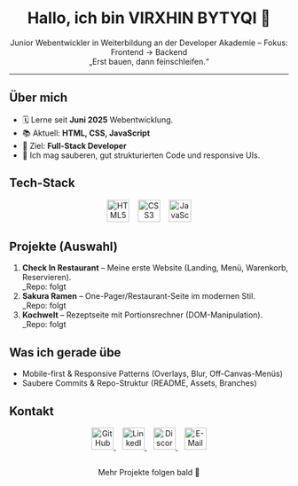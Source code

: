 <!-- Profile README für VIRXHIN BYTYQI -->

<h1 align="center">Hallo, ich bin VIRXHIN BYTYQI 👋</h1>
<p align="center">
  Junior Webentwickler in Weiterbildung an der Developer Akademie – Fokus: Frontend → Backend<br/>
  „Erst bauen, dann feinschleifen.“
</p>

---

## Über mich
- 🗓️ Lerne seit **Juni 2025** Webentwicklung.
- 📚 Aktuell: **HTML, CSS, JavaScript**
- 🎯 Ziel: **Full-Stack Developer**
- 🧩 Ich mag sauberen, gut strukturierten Code und responsive UIs.

## Tech-Stack
<p align="center">
  <img src="https://cdn.jsdelivr.net/gh/devicons/devicon/icons/html5/html5-original.svg" height="40" alt="HTML5" />
  &nbsp;&nbsp;
  <img src="https://cdn.jsdelivr.net/gh/devicons/devicon/icons/css3/css3-original.svg" height="40" alt="CSS3" />
  &nbsp;&nbsp;
  <img src="https://cdn.jsdelivr.net/gh/devicons/devicon/icons/javascript/javascript-original.svg" height="40" alt="JavaScript" />
</p>

## Projekte (Auswahl)
1. **Check In Restaurant** – Meine erste Website (Landing, Menü, Warenkorb, Reservieren).  
   _Repo: folgt
2. **Sakura Ramen** – One-Pager/Restaurant-Seite im modernen Stil.  
   _Repo: folgt 
3. **Kochwelt** – Rezeptseite mit Portionsrechner (DOM-Manipulation).  
   _Repo: folgt 

## Was ich gerade übe
- Mobile-first & Responsive Patterns (Overlays, Blur, Off-Canvas-Menüs)
- Saubere Commits & Repo-Struktur (README, Assets, Branches)

## Kontakt
<p align="center">
  <a href="https://github.com/babalushi04" target="_blank">
    <img src="https://cdn.jsdelivr.net/gh/devicons/devicon/icons/github/github-original.svg" height="40" alt="GitHub - babalushi04" />
  </a>
  &nbsp;&nbsp;
  <a href="https://www.linkedin.com/in/virxhin-bytyqi-194447375" target="_blank" text-decoration: none;>
    <img src="https://cdn.jsdelivr.net/gh/devicons/devicon/icons/linkedin/linkedin-original.svg" height="40" alt="LinkedIn - Virxhin Bytyqi" />
  </a>
  &nbsp;&nbsp;
  <a href="https://discord.com/users/Virxhin Bytyqi" target="_blank">
    <img src="https://cdn.simpleicons.org/discord/5865F2" height="40" alt="Discord - Virxhin Bytyqi" />
  </a>
  &nbsp;&nbsp;
  <a href="mailto:xhini95@gmail.com" aria-label="E-Mail an Virxhin Bytyqi">
    <img src="https://cdn.simpleicons.org/gmail/EA4335" height="40" alt="E-Mail - xhini95@gmail.com" />
  </a>
</p>

##
<p align="center">Mehr Projekte folgen bald 🚀</p>
